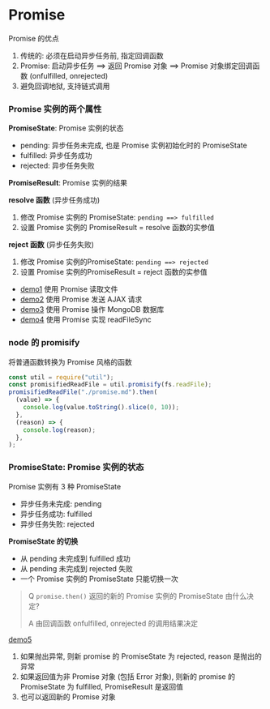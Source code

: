 # Promise

Promise 的优点

1. 传统的: 必须在启动异步任务前, 指定回调函数
2. Promise: 启动异步任务 ==> 返回 Promise 对象 ==> Promise 对象绑定回调函数 (onfulfilled, onrejected)
3. 避免回调地狱, 支持链式调用

### Promise 实例的两个属性

**PromiseState**: Promise 实例的状态

- pending: 异步任务未完成, 也是 Promise 实例初始化时的 PromiseState
- fulfilled: 异步任务成功
- rejected: 异步任务失败

**PromiseResult**: Promise 实例的结果

**resolve 函数** (异步任务成功)

1. 修改 Promise 实例的 PromiseState: `pending ==> fulfilled`
2. 设置 Promise 实例的 PromiseResult = resolve 函数的实参值

**reject 函数** (异步任务失败)

1. 修改 Promise 实例的PromiseState: `pending ==> rejected`
2. 设置 Promise 实例的PromiseResult = reject 函数的实参值

- [demo1](./demo1.js) 使用 Promise 读取文件
- [demo2](./demo2.html) 使用 Promise 发送 AJAX 请求
- [demo3](./demo3.js) 使用 Promise 操作 MongoDB 数据库
- [demo4](./demo4.js) 使用 Promise 实现 readFileSync

### node 的 promisify

将普通函数转换为 Promise 风格的函数

```js
const util = require("util");
const promisifiedReadFile = util.promisify(fs.readFile);
promisifiedReadFile("./promise.md").then(
  (value) => {
    console.log(value.toString().slice(0, 10));
  },
  (reason) => {
    console.log(reason);
  },
);
```

### PromiseState: Promise 实例的状态

Promise 实例有 3 种 PromiseState

- 异步任务未完成: pending
- 异步任务成功: fulfilled
- 异步任务失败: rejected

**PromiseState 的切换**

- 从 pending 未完成到 fulfilled 成功
- 从 pending 未完成到 rejected 失败
- 一个 Promise 实例的 PromiseState 只能切换一次

> Q `promise.then()` 返回的新的 Promise 实例的 PromiseState 由什么决定?
>
> A 由回调函数 onfulfilled, onrejected 的调用结果决定

[demo5](./demo5.js)

1. 如果抛出异常, 则新 promise 的 PromiseState 为 rejected, reason 是抛出的异常
2. 如果返回值为非 Promise 对象 (包括 Error 对象), 则新的 promise 的 PromiseState 为 fulfilled, PromiseResult 是返回值
3. 也可以返回新的 Promise 对象
